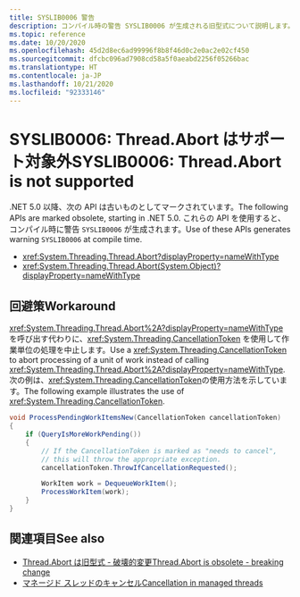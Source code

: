 ```yaml
---
title: SYSLIB0006 警告
description: コンパイル時の警告 SYSLIB0006 が生成される旧型式について説明します。
ms.topic: reference
ms.date: 10/20/2020
ms.openlocfilehash: 45d2d8ec6ad99996f8b8f46d0c2e0ac2e02cf450
ms.sourcegitcommit: dfcbc096ad7908cd58a5f0aeabd2256f05266bac
ms.translationtype: HT
ms.contentlocale: ja-JP
ms.lasthandoff: 10/21/2020
ms.locfileid: "92333146"
---
```

# <a name="syslib0006-threadabort-is-not-supported"></a><span data-ttu-id="61d5a-103">SYSLIB0006: Thread.Abort はサポート対象外</span><span class="sxs-lookup"><span data-stu-id="61d5a-103">SYSLIB0006: Thread.Abort is not supported</span></span>

<span data-ttu-id="61d5a-104">.NET 5.0 以降、次の API は古いものとしてマークされています。</span><span class="sxs-lookup"><span data-stu-id="61d5a-104">The following APIs are marked obsolete, starting in .NET 5.0.</span></span> <span data-ttu-id="61d5a-105">これらの API を使用すると、コンパイル時に警告 `SYSLIB0006` が生成されます。</span><span class="sxs-lookup"><span data-stu-id="61d5a-105">Use of these APIs generates warning `SYSLIB0006` at compile time.</span></span>

- <xref:System.Threading.Thread.Abort?displayProperty=nameWithType>
- <xref:System.Threading.Thread.Abort(System.Object)?displayProperty=nameWithType>

## <a name="workaround"></a><span data-ttu-id="61d5a-106">回避策</span><span class="sxs-lookup"><span data-stu-id="61d5a-106">Workaround</span></span>

<span data-ttu-id="61d5a-107"><xref:System.Threading.Thread.Abort%2A?displayProperty=nameWithType> を呼び出す代わりに、<xref:System.Threading.CancellationToken> を使用して作業単位の処理を中止します。</span><span class="sxs-lookup"><span data-stu-id="61d5a-107">Use a <xref:System.Threading.CancellationToken> to abort processing of a unit of work instead of calling <xref:System.Threading.Thread.Abort%2A?displayProperty=nameWithType>.</span></span> <span data-ttu-id="61d5a-108">次の例は、<xref:System.Threading.CancellationToken>の使用方法を示しています。</span><span class="sxs-lookup"><span data-stu-id="61d5a-108">The following example illustrates the use of <xref:System.Threading.CancellationToken>.</span></span>

```csharp
void ProcessPendingWorkItemsNew(CancellationToken cancellationToken)
{
    if (QueryIsMoreWorkPending())
    {
        // If the CancellationToken is marked as "needs to cancel",
        // this will throw the appropriate exception.
        cancellationToken.ThrowIfCancellationRequested();

        WorkItem work = DequeueWorkItem();
        ProcessWorkItem(work);
    }
}
```

## <a name="see-also"></a><span data-ttu-id="61d5a-109">関連項目</span><span class="sxs-lookup"><span data-stu-id="61d5a-109">See also</span></span>

- [<span data-ttu-id="61d5a-110">Thread.Abort は旧型式 - 破壊的変更</span><span class="sxs-lookup"><span data-stu-id="61d5a-110">Thread.Abort is obsolete - breaking change</span></span>](3.1-5.0.md#threadabort-is-obsolete)
- [<span data-ttu-id="61d5a-111">マネージド スレッドのキャンセル</span><span class="sxs-lookup"><span data-stu-id="61d5a-111">Cancellation in managed threads</span></span>](../../standard/threading/cancellation-in-managed-threads.md)
